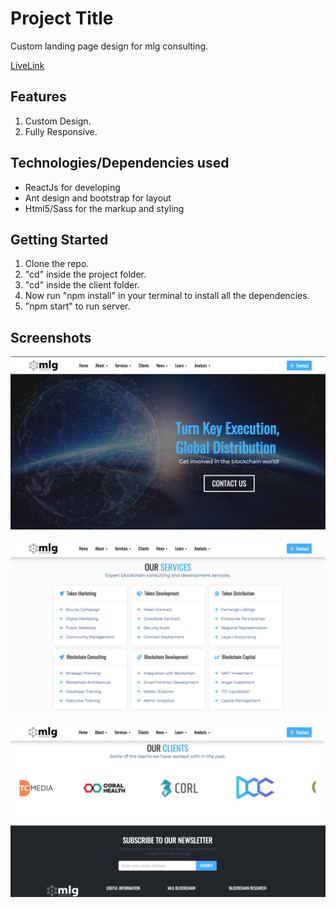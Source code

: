 # Project Title

Custom landing page design for mlg consulting.

[LiveLink](http://mlg-blockchain-consulting.surge.sh/) 

## Features

1.  Custom Design.
2.  Fully Responsive.

## Technologies/Dependencies used

- ReactJs for developing
- Ant design and bootstrap for layout
- Html5/Sass for the markup and styling

## Getting Started

1.  Clone the repo.
2.  "cd" inside the project folder.
3.  "cd" inside the client folder.
4.  Now run "npm install" in your terminal to install all the dependencies.
5.  "npm start" to run server.


## Screenshots

!["Screen shot for Home page"](https://github.com/montygoldy/mlgBlockchainConsulting/blob/master/doc/Screen%20Shot%202018-07-18%20at%206.28.48%20PM.png?raw=true)

!["Screen shot for Home page"](https://github.com/montygoldy/mlgBlockchainConsulting/blob/master/doc/Screen%20Shot%202018-07-18%20at%206.49.29%20PM.png?raw=true)

!["Screen shot for Home page"](https://github.com/montygoldy/mlgBlockchainConsulting/blob/master/doc/Screen%20Shot%202018-07-18%20at%206.49.47%20PM.png?raw=true)